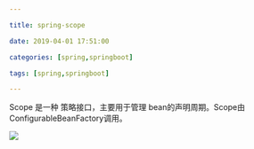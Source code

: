 ```yaml
---

title: spring-scope

date: 2019-04-01 17:51:00

categories: [spring,springboot]

tags: [spring,springboot]

---
```


Scope  是一种 策略接口，主要用于管理 bean的声明周期。Scope由 ConfigurableBeanFactory调用。

<!--more-->




![](/images/spring-scope/1951ca12.png)






